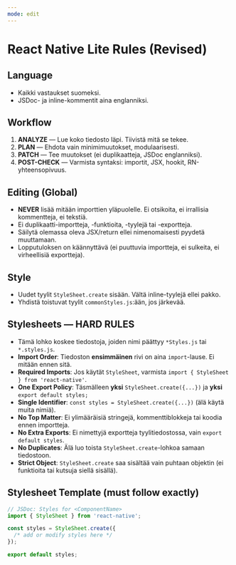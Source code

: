 ```yaml
---
mode: edit
---
```


# React Native Lite Rules (Revised)

## Language
- Kaikki vastaukset suomeksi.
- JSDoc- ja inline-kommentit aina englanniksi.

## Workflow
1) **ANALYZE** — Lue koko tiedosto läpi. Tiivistä mitä se tekee.
2) **PLAN** — Ehdota vain minimimuutokset, modulaarisesti.
3) **PATCH** — Tee muutokset (ei duplikaatteja, JSDoc englanniksi).
4) **POST-CHECK** — Varmista syntaksi: importit, JSX, hookit, RN-yhteensopivuus.

## Editing (Global)
- **NEVER** lisää mitään importtien yläpuolelle. Ei otsikoita, ei irrallisia kommentteja, ei tekstiä.
- Ei duplikaatti-importteja, -funktioita, -tyylejä tai -exportteja.
- Säilytä olemassa oleva JSX/return ellei nimenomaisesti pyydetä muuttamaan.
- Lopputuloksen on käännyttävä (ei puuttuvia importteja, ei sulkeita, ei virheellisiä exportteja).

## Style
- Uudet tyylit `StyleSheet.create` sisään. Vältä inline-tyylejä ellei pakko.
- Yhdistä toistuvat tyylit `commonStyles.js`:ään, jos järkevää.

## Stylesheets — HARD RULES
- Tämä lohko koskee tiedostoja, joiden nimi päättyy `*Styles.js` tai `*.styles.js`.
- **Import Order**: Tiedoston **ensimmäinen** rivi on aina `import`-lause. Ei mitään ennen sitä.
- **Required Imports**: Jos käytät `StyleSheet`, varmista `import { StyleSheet } from 'react-native'`.
- **One Export Policy**: Täsmälleen **yksi** `StyleSheet.create({...})` ja **yksi** `export default styles;`
- **Single Identifier**: `const styles = StyleSheet.create({...})` (älä käytä muita nimiä).
- **No Top Matter**: Ei ylimääräisiä stringejä, kommenttiblokkeja tai koodia ennen importteja.
- **No Extra Exports**: Ei nimettyjä exportteja tyylitiedostossa, vain `export default styles`.
- **No Duplicates**: Älä luo toista `StyleSheet.create`-lohkoa samaan tiedostoon.
- **Strict Object**: `StyleSheet.create` saa sisältää vain puhtaan objektin (ei funktioita tai kutsuja siellä sisällä).

## Stylesheet Template (must follow exactly)
```js
// JSDoc: Styles for <ComponentName>
import { StyleSheet } from 'react-native';

const styles = StyleSheet.create({
  /* add or modify styles here */
});

export default styles;
                                                                                                        